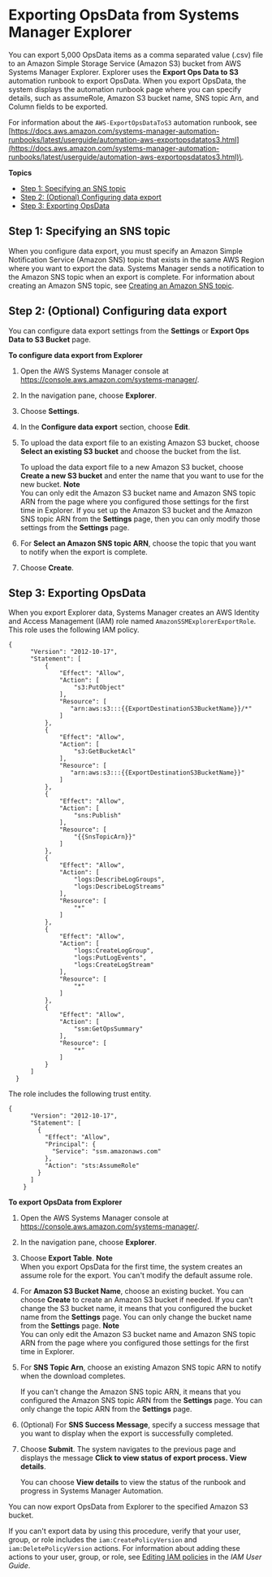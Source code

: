 # Exporting OpsData from Systems Manager Explorer<a name="Explorer-exporting-OpsData"></a>

You can export 5,000 OpsData items as a comma separated value \(\.csv\) file to an Amazon Simple Storage Service \(Amazon S3\) bucket from AWS Systems Manager Explorer\. Explorer uses the **Export Ops Data to S3** automation runbook to export OpsData\. When you export OpsData, the system displays the automation runbook page where you can specify details, such as assumeRole, Amazon S3 bucket name, SNS topic Arn, and Column fields to be exported\. 

For information about the `AWS-ExportOpsDataToS3` automation runbook, see [https://docs.aws.amazon.com/systems-manager-automation-runbooks/latest/userguide/automation-aws-exportopsdatatos3.html](https://docs.aws.amazon.com/systems-manager-automation-runbooks/latest/userguide/automation-aws-exportopsdatatos3.html)\. 

**Topics**
+ [Step 1: Specifying an SNS topic](#Explorer-specify-SNS-topic)
+ [Step 2: \(Optional\) Configuring data export](#Explorer-configure-data-export)
+ [Step 3: Exporting OpsData](#Explorer-export-OpsData)

## Step 1: Specifying an SNS topic<a name="Explorer-specify-SNS-topic"></a>

When you configure data export, you must specify an Amazon Simple Notification Service \(Amazon SNS\) topic that exists in the same AWS Region where you want to export the data\. Systems Manager sends a notification to the Amazon SNS topic when an export is complete\. For information about creating an Amazon SNS topic, see [Creating an Amazon SNS topic](https://docs.aws.amazon.com/sns/latest/dg/sns-tutorial-create-topic.html)\.

## Step 2: \(Optional\) Configuring data export<a name="Explorer-configure-data-export"></a>

You can configure data export settings from the **Settings** or **Export Ops Data to S3 Bucket** page\. 

**To configure data export from Explorer**

1. Open the AWS Systems Manager console at [https://console\.aws\.amazon\.com/systems\-manager/](https://console.aws.amazon.com/systems-manager/)\.

1. In the navigation pane, choose **Explorer**\.

1. Choose **Settings**\.

1. In the **Configure data export** section, choose **Edit**\.

1. To upload the data export file to an existing Amazon S3 bucket, choose **Select an existing S3 bucket** and choose the bucket from the list\.

   To upload the data export file to a new Amazon S3 bucket, choose **Create a new S3 bucket** and enter the name that you want to use for the new bucket\.
**Note**  
You can only edit the Amazon S3 bucket name and Amazon SNS topic ARN from the page where you configured those settings for the first time in Explorer\. If you set up the Amazon S3 bucket and the Amazon SNS topic ARN from the **Settings** page, then you can only modify those settings from the **Settings** page\. 

1. For **Select an Amazon SNS topic ARN**, choose the topic that you want to notify when the export is complete\.

1. Choose **Create**\.

## Step 3: Exporting OpsData<a name="Explorer-export-OpsData"></a>

When you export Explorer data, Systems Manager creates an AWS Identity and Access Management \(IAM\) role named `AmazonSSMExplorerExportRole`\. This role uses the following IAM policy\.

```
{
      "Version": "2012-10-17",
      "Statement": [
          {
              "Effect": "Allow",
              "Action": [
                  "s3:PutObject"
              ],
              "Resource": [
                 "arn:aws:s3:::{{ExportDestinationS3BucketName}}/*"
              ]
          },
          {
              "Effect": "Allow",
              "Action": [
                  "s3:GetBucketAcl"
              ],
              "Resource": [
                 "arn:aws:s3:::{{ExportDestinationS3BucketName}}"
              ]
          },
          {
              "Effect": "Allow",
              "Action": [
                  "sns:Publish"
              ],
              "Resource": [
                  "{{SnsTopicArn}}"
              ]
          },
          {
              "Effect": "Allow",
              "Action": [
                  "logs:DescribeLogGroups",
                  "logs:DescribeLogStreams"
              ],
              "Resource": [
                  "*"
              ]
          },
          {
              "Effect": "Allow",
              "Action": [
                  "logs:CreateLogGroup",
                  "logs:PutLogEvents",
                  "logs:CreateLogStream"
              ],
              "Resource": [
                  "*"
              ]
          },
          {
              "Effect": "Allow",
              "Action": [
                  "ssm:GetOpsSummary"
              ],
              "Resource": [
                  "*"
              ]
          }
      ]
  }
```

The role includes the following trust entity\.

```
{
      "Version": "2012-10-17",
      "Statement": [
        {
          "Effect": "Allow",
          "Principal": {
            "Service": "ssm.amazonaws.com"
          },
          "Action": "sts:AssumeRole"
        }
      ]
    }
```

**To export OpsData from Explorer**

1. Open the AWS Systems Manager console at [https://console\.aws\.amazon\.com/systems\-manager/](https://console.aws.amazon.com/systems-manager/)\.

1. In the navigation pane, choose **Explorer**\.

1. Choose **Export Table**\.
**Note**  
When you export OpsData for the first time, the system creates an assume role for the export\. You can't modify the default assume role\. 

1. For **Amazon S3 Bucket Name**, choose an existing bucket\. You can choose **Create** to create an Amazon S3 bucket if needed\. If you can't change the S3 bucket name, it means that you configured the bucket name from the **Settings** page\. You can only change the bucket name from the **Settings** page\.
**Note**  
You can only edit the Amazon S3 bucket name and Amazon SNS topic ARN from the page where you configured those settings for the first time in Explorer\. 

   

1. For **SNS Topic Arn**, choose an existing Amazon SNS topic ARN to notify when the download completes\. 

   If you can't change the Amazon SNS topic ARN, it means that you configured the Amazon SNS topic ARN from the **Settings** page\. You can only change the topic ARN from the **Settings** page\.

   

1. \(Optional\) For **SNS Success Message**, specify a success message that you want to display when the export is successfully completed\.

1. Choose **Submit**\. The system navigates to the previous page and displays the message **Click to view status of export process\. View details**\. 

   You can choose **View details** to view the status of the runbook and progress in Systems Manager Automation\.

You can now export OpsData from Explorer to the specified Amazon S3 bucket\.

If you can't export data by using this procedure, verify that your user, group, or role includes the `iam:CreatePolicyVersion` and `iam:DeletePolicyVersion` actions\. For information about adding these actions to your user, group, or role, see [Editing IAM policies](https://docs.aws.amazon.com/IAM/latest/UserGuide/access_policies_manage-edit.html) in the *IAM User Guide*\.